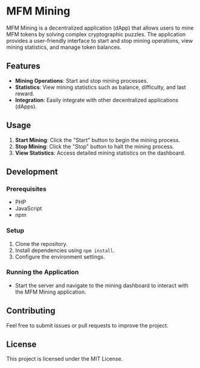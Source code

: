 # MFM Mining

MFM Mining is a decentralized application (dApp) that allows users to mine MFM tokens by solving complex cryptographic puzzles. The application provides a user-friendly interface to start and stop mining operations, view mining statistics, and manage token balances.

## Features

- **Mining Operations**: Start and stop mining processes.
- **Statistics**: View mining statistics such as balance, difficulty, and last reward.
- **Integration**: Easily integrate with other decentralized applications (dApps).

## Usage

1. **Start Mining**: Click the "Start" button to begin the mining process.
2. **Stop Mining**: Click the "Stop" button to halt the mining process.
3. **View Statistics**: Access detailed mining statistics on the dashboard.

## Development

### Prerequisites

- PHP
- JavaScript
- npm

### Setup

1. Clone the repository.
2. Install dependencies using `npm install`.
3. Configure the environment settings.

### Running the Application

- Start the server and navigate to the mining dashboard to interact with the MFM Mining application.

## Contributing

Feel free to submit issues or pull requests to improve the project.

## License

This project is licensed under the MIT License.
